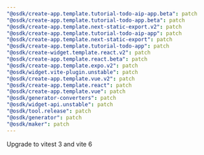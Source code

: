 ```yaml
---
"@osdk/create-app.template.tutorial-todo-aip-app.beta": patch
"@osdk/create-app.template.tutorial-todo-app.beta": patch
"@osdk/create-app.template.next-static-export.v2": patch
"@osdk/create-app.template.tutorial-todo-aip-app": patch
"@osdk/create-app.template.next-static-export": patch
"@osdk/create-app.template.tutorial-todo-app": patch
"@osdk/create-widget.template.react.v2": patch
"@osdk/create-app.template.react.beta": patch
"@osdk/create-app.template.expo.v2": patch
"@osdk/widget.vite-plugin.unstable": patch
"@osdk/create-app.template.vue.v2": patch
"@osdk/create-app.template.react": patch
"@osdk/create-app.template.vue": patch
"@osdk/generator-converters": patch
"@osdk/widget-api.unstable": patch
"@osdk/tool.release": patch
"@osdk/generator": patch
"@osdk/maker": patch
---
```


Upgrade to vitest 3 and vite 6
